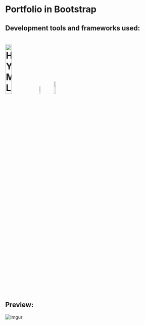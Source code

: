 # Portfolio in Bootstrap

## Development tools and frameworks used:
<h1>
<img src="https://imgur.com/T1TApg1.png" alt="HYML, CSS, JS" width="20%">
<img src="https://imgur.com/mXP0v8s.png" alt="Bootstrap" width="8%">
<img src="https://imgur.com/plyrZV7.png" alt="React" width="10%">
</h1>

## Preview:

![Imgur](https://imgur.com/qYxqBjn.png)


<p align="center">
  <img src="https://media.giphy.com/media/l02jW6tclQ8QfGoFIf/giphy.gif" width=" 70%>
</p>